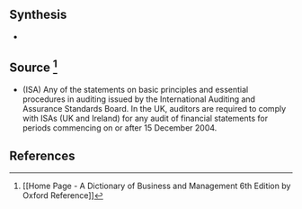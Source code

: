 ## Synthesis
- 
## Source [^1]
- (ISA) Any of the statements on basic principles and essential procedures in auditing issued by the International Auditing and Assurance Standards Board. In the UK, auditors are required to comply with ISAs (UK and Ireland) for any audit of financial statements for periods commencing on or after 15 December 2004.
## References

[^1]: [[Home Page - A Dictionary of Business and Management 6th Edition by Oxford Reference]]